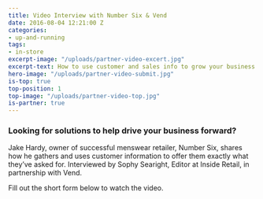 ```yaml
---
title: Video Interview with Number Six & Vend
date: 2016-08-04 12:21:00 Z
categories:
- up-and-running
tags:
- in-store
excerpt-image: "/uploads/partner-video-excert.jpg"
excerpt-text: How to use customer and sales info to grow your business
hero-image: "/uploads/partner-video-submit.jpg"
is-top: true
top-position: 1
top-image: "/uploads/partner-video-top.jpg"
is-partner: true
---
```


### Looking for solutions to help drive your business forward?

Jake Hardy, owner of successful menswear retailer, Number Six, shares how he gathers and uses customer information to offer them exactly what they’ve asked for. Interviewed by Sophy Searight, Editor at Inside Retail, in partnership with Vend.

Fill out the short form below to watch the video.

<script src="//app-sjg.marketo.com/js/forms2/js/forms2.min.js"></script>

<form id="mktoForm_4966"></form>

<script>
MktoForms2.loadForm("//app-sjg.marketo.com", "324-QRH-396", 4966, function(form) {
    //Add an onSuccess handler
    form.onSuccess(function(values, followUpUrl) {
        // Take the lead to a different page on successful submit, ignoring the form's configured followUpUrl
        location.href = "http://insideretail.com/partner/vend-partnership-video";
        // Return false to prevent the submission handler continuing with its own processing
        return false;
    });
});
</script>
